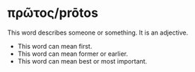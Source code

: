 # πρῶτος/prōtos
This word describes someone or something. It is an adjective.
* This word can mean first.
* This word can mean former or earlier.
* This word can mean best or most important.
